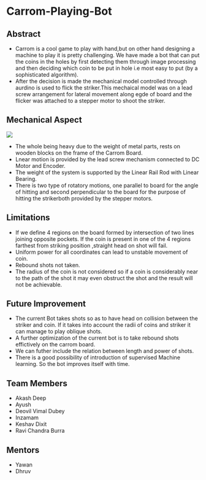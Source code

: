 # Carrom-Playing-Bot
## Abstract
- Carrom is a cool game to play with hand,but on other hand designing a machine to play it is pretty challenging. We have made a bot that can put the coins in the holes by first detecting them through image processing and then deciding which coin to be put in hole i.e most easy to put (by a sophisticated algorithm).
- After the decision is made the mechanical model controlled through aurdino is used to flick the striker.This mechaical model was on a lead screw arrangement for lateral movement along egde of board and the flicker was attached to a stepper motor to shoot the striker.
## Mechanical Aspect
![](https://github.com/Keshav242/Carrom-Playing-Bot/blob/master/Images%20and%20Videos/Images/solidworks%20model.PNG)
- The whole being heavy due to the weight of metal parts, rests on wooden blocks on the frame of the Carrom Board.
- Lnear motion is provided by the lead screw mechanism connected to DC Motor and Encoder.
- The weight of the system is supported by the Linear Rail Rod with Linear Bearing.
- There is two type of rotatory motions, one parallel to board for the angle of hitting and second perpendicular to the board for the purpose of hitting the strikerboth provided by the stepper motors.
## Limitations
- If we define 4 regions on the board formed by intersection of two lines joining opposite pockets. If the coin is present in one of the 4 regions farthest from striking position
,straight head on shot will fail.
- Uniform power for all coordinates can lead to unstable movement of coin.
- Rebound shots not taken.
- The radius of the coin is not considered so if a coin is considerably near to the path of the shot it may even obstruct the shot and the result will not be achievable.
## Future Improvement
- The current Bot takes shots so as to have head on collision between the striker and coin. If it takes into account the radii of coins and striker it can manage to play oblique shots.
- A further optimization of the current bot is to take rebound shots effictively on the carrom board.
- We can futher include the relation between length and power of shots.
- There is a good possibility of introduction of supervised Machine learning. So the bot improves itself with time.
## Team Members
- Akash Deep
- Ayush
- Deovil Vimal Dubey
- Inzamam
- Keshav Dixit
- Ravi Chandra Burra
## Mentors
- Yawan 
- Dhruv
